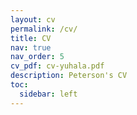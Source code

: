 ```yaml
---
layout: cv
permalink: /cv/
title: CV
nav: true
nav_order: 5
cv_pdf: cv-yuhala.pdf
description: Peterson's CV
toc:
  sidebar: left
---
```


